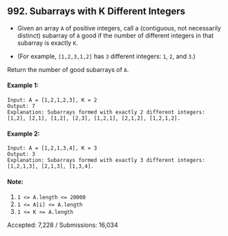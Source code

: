 ## 992. Subarrays with K Different Integers

- Given an array `A` of positive integers, call a (contiguous, not necessarily distinct) subarray of `A` good if the number of different integers in that subarray is exactly `K`.

- (For example, `[1,2,3,1,2]` has `3` different integers: `1`, `2`, and `3`.)

Return the number of good subarrays of `A`.

#### Example 1: 

```
Input: A = [1,2,1,2,3], K = 2
Output: 7
Explanation: Subarrays formed with exactly 2 different integers: [1,2], [2,1], [1,2], [2,3], [1,2,1], [2,1,2], [1,2,1,2].
```

#### Example 2: 

```
Input: A = [1,2,1,3,4], K = 3
Output: 3
Explanation: Subarrays formed with exactly 3 different integers: [1,2,1,3], [2,1,3], [1,3,4].
```

#### Note:
1. `1 <= A.length <= 20000`
2. `1 <= A[i] <= A.length`
3. `1 <= K <= A.length`

Accepted: 7,228 / Submissions: 16,034